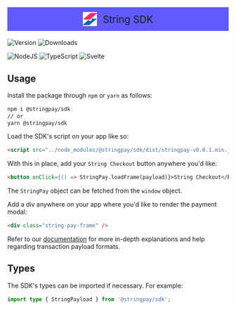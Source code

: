 <span id="banner">
  <img src="./static/favicon.png">
  <span>String SDK</span>
</span>

![Version](https://img.shields.io/github/package-json/v/String-xyz/string-sdk)
![Downloads](https://img.shields.io/npm/dw/@stringpay/sdk)

![NodeJS](https://img.shields.io/badge/node.js-6DA55F?style=for-the-badge&logo=node.js&logoColor=white)
![TypeScript](https://img.shields.io/badge/typescript-%23007ACC.svg?style=for-the-badge&logo=typescript&logoColor=white)
![Svelte](https://img.shields.io/badge/svelte-%23f1413d.svg?style=for-the-badge&logo=svelte&logoColor=white)

## Usage

Install the package through `npm` or `yarn` as follows:

```
npm i @stringpay/sdk
// or
yarn @stringpay/sdk
```

Load the SDK's script on your app like so:

```HTML
<script src="../node_modules/@stringpay/sdk/dist/stringpay-v0.0.1.min.js"></script>
```

With this in place, add your `String Checkout` button anywhere you'd like:

```HTML
<button onClick={() => StringPay.loadFrame(payload)}>String Checkout</button>
```

The `StringPay` object can be fetched from the `window` object.

Add a div anywhere on your app where you'd like to render the payment modal:

```HTML
<div class="string-pay-frame" />
```

Refer to our [documentation](https://stringxyz.readme.io/docs/sdk-quick-start) for more in-depth explanations and help regarding transaction payload formats.

## Types

The SDK's types can be imported if necessary. For example:

```ts
import type { StringPayload } from '@stringpay/sdk';
```

<style>

  #banner {
    display: flex;
    align-items: center;
    justify-content: center;
    gap: .6em;
    margin-bottom: .8em;
    padding: .5em 1em;
    font-size: 1.6em;
    background-color: #605BFF;
  }

</style>